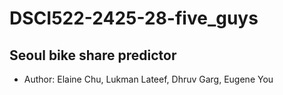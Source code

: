 # DSCI522-2425-28-five_guys
## Seoul bike share predictor
- Author: Elaine Chu, Lukman Lateef, Dhruv Garg, Eugene You
